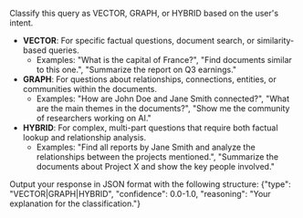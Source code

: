 Classify this query as VECTOR, GRAPH, or HYBRID based on the user's intent.

- **VECTOR**: For specific factual questions, document search, or similarity-based queries.
  - Examples: "What is the capital of France?", "Find documents similar to this one.", "Summarize the report on Q3 earnings."
- **GRAPH**: For questions about relationships, connections, entities, or communities within the documents.
  - Examples: "How are John Doe and Jane Smith connected?", "What are the main themes in the documents?", "Show me the community of researchers working on AI."
- **HYBRID**: For complex, multi-part questions that require both factual lookup and relationship analysis.
  - Examples: "Find all reports by Jane Smith and analyze the relationships between the projects mentioned.", "Summarize the documents about Project X and show the key people involved."

Output your response in JSON format with the following structure:
{"type": "VECTOR|GRAPH|HYBRID", "confidence": 0.0-1.0, "reasoning": "Your explanation for the classification."}
